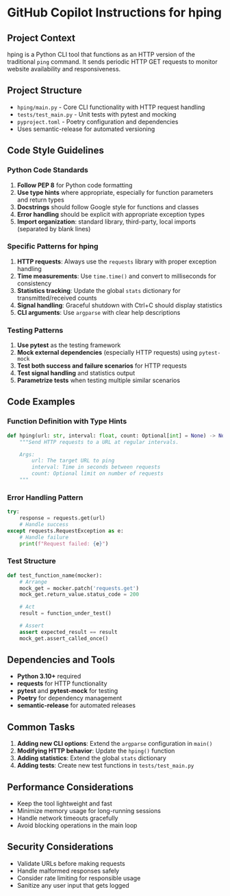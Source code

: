 # GitHub Copilot Instructions for hping

## Project Context

hping is a Python CLI tool that functions as an HTTP version of the traditional `ping` command. It sends periodic HTTP GET requests to monitor website availability and responsiveness.

## Project Structure

- `hping/main.py` - Core CLI functionality with HTTP request handling
- `tests/test_main.py` - Unit tests with pytest and mocking
- `pyproject.toml` - Poetry configuration and dependencies
- Uses semantic-release for automated versioning

## Code Style Guidelines

### Python Code Standards

1. **Follow PEP 8** for Python code formatting
2. **Use type hints** where appropriate, especially for function parameters and return types
3. **Docstrings** should follow Google style for functions and classes
4. **Error handling** should be explicit with appropriate exception types
5. **Import organization**: standard library, third-party, local imports (separated by blank lines)

### Specific Patterns for hping

1. **HTTP requests**: Always use the `requests` library with proper exception handling
2. **Time measurements**: Use `time.time()` and convert to milliseconds for consistency
3. **Statistics tracking**: Update the global `stats` dictionary for transmitted/received counts
4. **Signal handling**: Graceful shutdown with Ctrl+C should display statistics
5. **CLI arguments**: Use `argparse` with clear help descriptions

### Testing Patterns

1. **Use pytest** as the testing framework
2. **Mock external dependencies** (especially HTTP requests) using `pytest-mock`
3. **Test both success and failure scenarios** for HTTP requests
4. **Test signal handling** and statistics output
5. **Parametrize tests** when testing multiple similar scenarios

## Code Examples

### Function Definition with Type Hints
```python
def hping(url: str, interval: float, count: Optional[int] = None) -> None:
    """Send HTTP requests to a URL at regular intervals.

    Args:
        url: The target URL to ping
        interval: Time in seconds between requests
        count: Optional limit on number of requests
    """
```

### Error Handling Pattern
```python
try:
    response = requests.get(url)
    # Handle success
except requests.RequestException as e:
    # Handle failure
    print(f"Request failed: {e}")
```

### Test Structure
```python
def test_function_name(mocker):
    # Arrange
    mock_get = mocker.patch('requests.get')
    mock_get.return_value.status_code = 200

    # Act
    result = function_under_test()

    # Assert
    assert expected_result == result
    mock_get.assert_called_once()
```

## Dependencies and Tools

- **Python 3.10+** required
- **requests** for HTTP functionality
- **pytest** and **pytest-mock** for testing
- **Poetry** for dependency management
- **semantic-release** for automated releases

## Common Tasks

1. **Adding new CLI options**: Extend the `argparse` configuration in `main()`
2. **Modifying HTTP behavior**: Update the `hping()` function
3. **Adding statistics**: Extend the global `stats` dictionary
4. **Adding tests**: Create new test functions in `tests/test_main.py`

## Performance Considerations

- Keep the tool lightweight and fast
- Minimize memory usage for long-running sessions
- Handle network timeouts gracefully
- Avoid blocking operations in the main loop

## Security Considerations

- Validate URLs before making requests
- Handle malformed responses safely
- Consider rate limiting for responsible usage
- Sanitize any user input that gets logged
